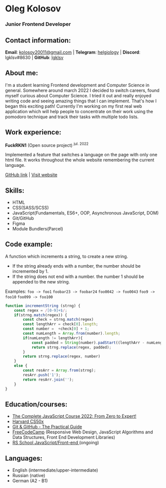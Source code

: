 # Oleg Kolosov

### Junior Frontend Developer

## Contact information:
**Email**: kolosov20011@gmail.com  |  **Telegram**: [helgiology](https://t.me/helgiology) | **Discord**: lgklsv#8630 | **GitHub**: [lgklsv](https://github.com/lgklsv)

## About me: 
I'm a student learning Frontend development and Computer Science in general. Somewhere around march 2022 I decided to switch careers, found myself curious about Computer Science. I tried it out and really enjoyed writing code and seeing amazing things that I can implement. That's how I began this exciting path! Currently I'm working on my first real web application which will help people to concentrate on their work using the pomodoro technique and track their tasks with multiple todo lists. 

## Work experience:
**FuckRKN1** (Open source project) <sup>jul. 2022</sup>

Implemented a feature that switches a language on the page with only one html file. It works throughout the whole website remembering the current language.

[GitHub link](https://github.com/nezavisimost/fuckrkn1.org) | [Visit website](https://fuckrkn1.org/#ru)

## Skills:
- HTML
- CSS(SASS/SCSS)
- JavaScript(Fundamentals, ES6+, OOP, Asynchronous JavaScript, DOM)
- Git/GitHub
- Figma
- Module Bundlers(Parcel)

## Code example:
A function which increments a string, to create a new string.
- If the string already ends with a number, the number should be incremented by 1.
- If the string does not end with a number. the number 1 should be appended to the new string.

Examples:
`foo -> foo1`
`foobar23 -> foobar24`
`foo0042 -> foo0043`
`foo9 -> foo10`
`foo099 -> foo100`
``` javascript
function incrementString (strng) {
    const regex = /[0-9]+$/;
    if(strng.match(regex)) {
        const check = strng.match(regex)
        const lengthArr = check[0].length;
        const number =  +check[0] + 1;
        const numLength = Array.from(number).length;
        if(numLength != lengthArr){
            const padded = String(number).padStart((lengthArr - numLength), '0' );
            return strng.replace(regex, padded);
        }
        return strng.replace(regex, number)
    } 
    else {
        const resArr = Array.from(strng);
        resArr.push('1');
        return resArr.join('');
    } 
}
```

## Education/courses:
- [The Complete JavaScript Course 2022: From Zero to Expert!](https://www.udemy.com/course/the-complete-javascript-course/)
- [Harvard CS50x](https://cs50.harvard.edu/x/2022/)
- [Git & GitHub - The Practical Guide](https://www.udemy.com/course/git-github-practical-guide/)
- [FreeCodeCamp](https://www.freecodecamp.org/learn) (Responsive Web Design, JavaScript Algorithms and Data Structures, Front End Development Libraries)
- [RS School JavaScript/Front-end ](https://rs.school/js/)(ongoing)

## Languages:
- English (intermediate/upper-intermediate)
- Russian (native)
- German (A2 - B1)
